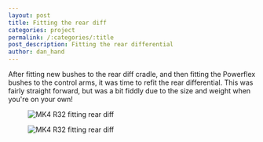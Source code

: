 ```yaml
---
layout: post
title: Fitting the rear diff 
categories: project 
permalink: /:categories/:title
post_description: Fitting the rear differential 
author: dan_hand
---
```


After fitting new bushes to the rear diff cradle, and then fitting the Powerflex bushes to the control arms, it was time to refit the rear differential. This was fairly straight forward, but was a bit fiddly due to the size and weight when you're on your own!

<figure class="full-img"><img src="/assets/images/fitting-rear-diff-1.jpeg" alt="MK4 R32 fitting rear diff"></figure>
<figure class="full-img"><img src="/assets/images/fitting-rear-diff-2.jpeg" alt="MK4 R32 fitting rear diff"></figure>

